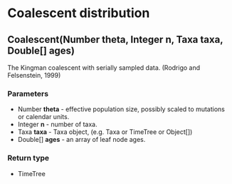 Coalescent distribution
=======================
Coalescent(Number **theta**, Integer **n**, Taxa **taxa**, Double[] **ages**)
-----------------------------------------------------------------------------

The Kingman coalescent with serially sampled data. (Rodrigo and Felsenstein, 1999)

### Parameters

- Number **theta** - effective population size, possibly scaled to mutations or calendar units.
- Integer **n** - number of taxa.
- Taxa **taxa** - Taxa object, (e.g. Taxa or TimeTree or Object[])
- Double[] **ages** - an array of leaf node ages.

### Return type

- TimeTree



